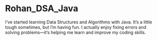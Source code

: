 # Rohan_DSA_Java
I’ve started learning Data Structures and Algorithms with Java. It’s a little tough sometimes, but I’m having fun. I actually enjoy fixing errors and solving problems—it’s helping me learn and improve my coding skills.

